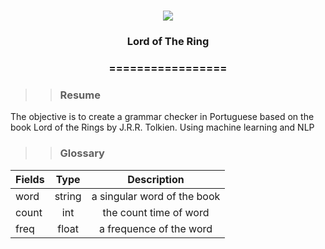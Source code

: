 
<h1 align="center">

<img src="https://img.shields.io/static/v1?label=Lord%20Of%20The%20Ring%20POR&message=Bates&color=7159c1&style=flat-square&logo=ghost"/>

<h3> <p align="center">Lord of The Ring</p> </h3>

<h3> <p align="center"> ================= </p> </h3>

>> <h3> Resume </h3>

<p> The objective is to create a grammar checker in Portuguese based on the book Lord of the Rings by J.R.R. Tolkien. Using machine learning and NLP </p>

>> <h3> Glossary </h3>

Fields	                                                  | Type  	  |    Description                              |
----------------------------------------------------------|:---------:|:-------------------------------------------:|
word                            						  |string     | a singular word of the book                             |
count                                                     |int        | the count time of word                               |
freq													  |float      | a frequence of the word           |



